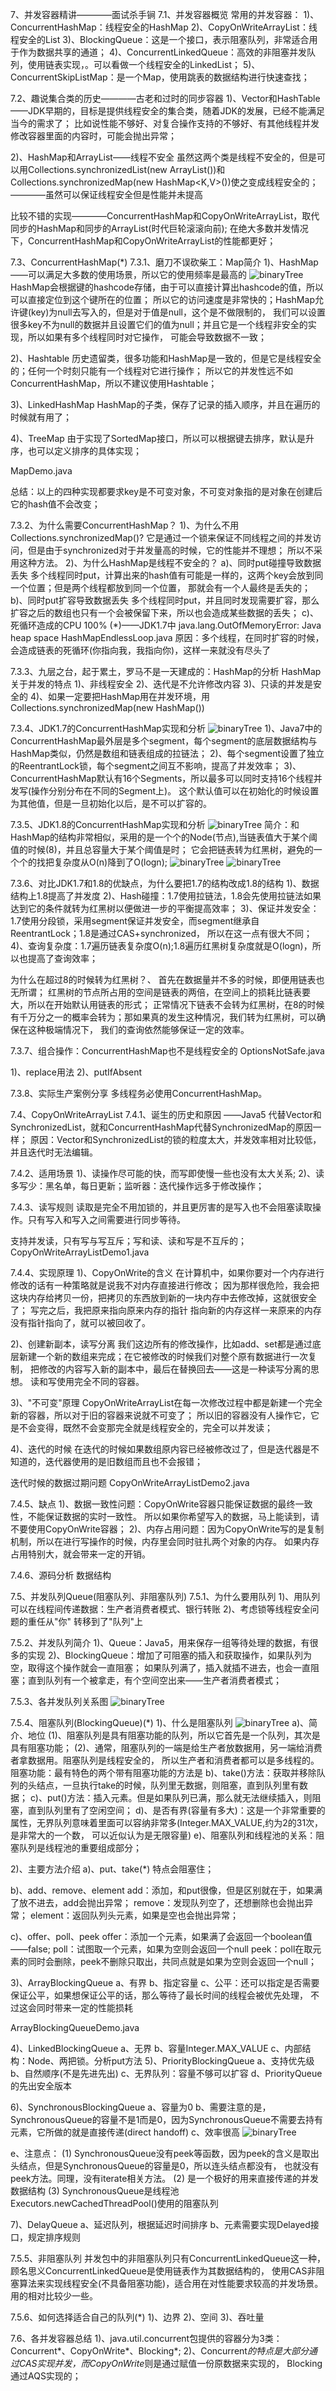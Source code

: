 7、并发容器精讲————面试杀手锏
7.1、并发容器概览
常用的并发容器：
1)、ConcurrentHashMap：线程安全的HashMap
2)、CopyOnWriteArrayList：线程安全的List
3)、BlockingQueue：这是一个接口，表示阻塞队列，非常适合用于作为数据共享的通道；
4)、ConcurrentLinkedQueue：高效的非阻塞并发队列，使用链表实现，。可以看做一个线程安全的LinkedList；
5)、ConcurrentSkipListMap：是一个Map，使用跳表的数据结构进行快速查找；

7.2、趣说集合类的历史————古老和过时的同步容器
1)、Vector和HashTable——JDK早期的，目标是提供线程安全的集合类，随着JDK的发展，已经不能满足当今的需求了；
比如说性能不够好、对复合操作支持的不够好、有其他线程并发修改容器里面的内容时，可能会抛出异常；

2)、HashMap和ArrayList——线程不安全
虽然这两个类是线程不安全的，但是可以用Collections.synchronizedList(new ArrayList<E>())和
Collections.synchronizedMap(new HashMap<K,V>())使之变成线程安全的；
————虽然可以保证线程安全但是性能并未提高

比较不错的实现————ConcurrentHashMap和CopyOnWriteArrayList，取代同步的HashMap和同步的ArrayList(时代巨轮滚滚向前);
在绝大多数并发情况下，ConcurrentHashMap和CopyOnWriteArrayList的性能都更好；

7.3、ConcurrentHashMap(*)
7.3.1、磨刀不误砍柴工：Map简介
1)、HashMap——可以满足大多数的使用场景，所以它的使用频率是最高的
![binaryTree](../img/Map.png "binaryTree")
HashMap会根据键的hashcode存储，由于可以直接计算出hashcode的值，所以可以直接定位到这个键所在的位置；
所以它的访问速度是非常快的；HashMap允许键(key)为null去写入的，但是对于值是null，这个是不做限制的，
我们可以设置很多key不为null的数据并且设置它们的值为null；并且它是一个线程非安全的实现，所以如果有多个线程同时对它操作，
可能会导致数据不一致；

2)、Hashtable
历史遗留类，很多功能和HashMap是一致的，但是它是线程安全的；任何一个时刻只能有一个线程对它进行操作；
所以它的并发性远不如ConcurrentHashMap，所以不建议使用Hashtable；

3)、LinkedHashMap
HashMap的子类，保存了记录的插入顺序，并且在遍历的时候就有用了；

4)、TreeMap
由于实现了SortedMap接口，所以可以根据键去排序，默认是升序，也可以定义排序的具体实现；

MapDemo.java

总结：以上的四种实现都要求key是不可变对象，不可变对象指的是对象在创建后它的hash值不会改变；

7.3.2、为什么需要ConcurrentHashMap？
1)、为什么不用Collections.synchronizedMap()?
它是通过一个锁来保证不同线程之间的并发访问，但是由于synchronized对于并发量高的时候，它的性能并不理想；
所以不采用这种方法。
2)、为什么HashMap是线程不安全的？
 a)、同时put碰撞导致数据丢失
  多个线程同时put，计算出来的hash值有可能是一样的，这两个key会放到同一个位置；但是两个线程都放到同一个位置，
  那就会有一个人最终是丢失的；
 b)、同时put扩容导致数据丢失
  多个线程同时put，并且同时发现需要扩容，那么扩容之后的数组也只有一个会被保留下来，所以也会造成某些数据的丢失；
 c)、死循环造成的CPU 100% (*)——JDK1.7中
 java.lang.OutOfMemoryError: Java heap space
 HashMapEndlessLoop.java
 原因：多个线程，在同时扩容的时候，会造成链表的死循环(你指向我，我指向你)，这样一来就没有尽头了
  
7.3.3、九层之台，起于累土，罗马不是一天建成的：HashMap的分析
HashMap关于并发的特点
1)、非线程安全
2)、迭代是不允许修改内容
3)、只读的并发是安全的
4)、如果一定要把HashMap用在并发环境，用Collections.synchronizedMap(new HashMap())

7.3.4、JDK1.7的ConcurrentHashMap实现和分析
![binaryTree](../img/Java7_ConcurrentHashMap.png "binaryTree")
1)、Java7中的ConcurrentHashMap最外层是多个segment，每个segment的底层数据结构与HashMap类似，仍然是数组和链表组成的拉链法；
2)、每个segment设置了独立的ReentrantLock锁，每个segment之间互不影响，提高了并发效率；
3)、ConcurrentHashMap默认有16个Segments，所以最多可以同时支持16个线程并发写(操作分别分布在不同的Segment上)。
这个默认值可以在初始化的时候设置为其他值，但是一旦初始化以后，是不可以扩容的。

7.3.5、JDK1.8的ConcurrentHashMap实现和分析
![binaryTree](../img/Java8_ConcurrentHashMap.png "binaryTree")
简介：和HashMap的结构非常相似，采用的是一个个的Node(节点),当链表值大于某个阈值的时候(8)，并且总容量大于某个阈值是时；
它会把链表转为红黑树，避免的一个个的找把复杂度从O(n)降到了O(logn);
![binaryTree](../img/ConcurrentHashMap_putVal流程.png "binaryTree")
![binaryTree](../img/ConcurrentHashMap_get流程.png "binaryTree")

7.3.6、对比JDK1.7和1.8的优缺点，为什么要把1.7的结构改成1.8的结构
1)、数据结构上1.8提高了并发度
2)、Hash碰撞：1.7使用拉链法，1.8会先使用拉链法如果达到它的条件就转为红黑树以便做进一步的平衡提高效率；
3)、保证并发安全：1.7使用分段锁，采用segment保证并发安全，而segment继承自ReentrantLock；1.8是通过CAS+synchronized，
所以在这一点有很大不同；
4)、查询复杂度：1.7遍历链表复杂度O(n);1.8遍历红黑树复杂度就是O(logn)，所以也提高了查询效率；

为什么在超过8的时候转为红黑树？、
首先在数据量并不多的时候，即便用链表也无所谓；
红黑树的节点所占用的空间是链表的两倍，在空间上的损耗比链表要大，所以在开始默认用链表的形式；
正常情况下链表不会转为红黑树，在8的时候有千万分之一的概率会转为；那如果真的发生这种情况，我们转为红黑树，可以确保在这种极端情况下，
我们的查询依然能够保证一定的效率。

7.3.7、组合操作：ConcurrentHashMap也不是线程安全的
OptionsNotSafe.java

1)、replace用法
2)、putIfAbsent

7.3.8、实际生产案例分享
多线程务必使用ConcurrentHashMap。

7.4、CopyOnWriteArrayList
7.4.1、诞生的历史和原因
——Java5
代替Vector和SynchronizedList，就和ConcurrentHashMap代替SynchronizedMap的原因一样；
原因：Vector和SynchronizedList的锁的粒度太大，并发效率相对比较低，并且迭代时无法编辑。

7.4.2、适用场景
1)、读操作尽可能的快，而写即使慢一些也没有太大关系;
2)、读多写少：黑名单，每日更新；监听器：迭代操作远多于修改操作；

7.4.3、读写规则
读取是完全不用加锁的，并且更厉害的是写入也不会阻塞读取操作。只有写入和写入之间需要进行同步等待。

支持并发读，只有写与写互斥；写和读、读和写是不互斥的；
CopyOnWriteArrayListDemo1.java

7.4.4、实现原理
1)、CopyOnWrite的含义
在计算机中，如果你要对一个内存进行修改的话有一种策略就是说我不对内存直接进行修改；
因为那样很危险，我会把这块内存给拷贝一份，把拷贝的东西放到新的一块内存中去修改掉，这就很安全了；
写完之后，我把原来指向原来内存的指针 指向新的内存这样一来原来的内存没有指针指向了，就可以被回收了。

2)、创建新副本，读写分离
我们这边所有的修改操作，比如add、set都是通过底层新建一个新的数组来完成；在它被修改的时候我们对整个原有数据进行一次复制，
把修改的内容写入新的副本中，最后在替换回去——这是一种读写分离的思想。
读和写使用完全不同的容器。

3)、"不可变"原理
CopyOnWriteArrayList在每一次修改过程中都是新建一个完全新的容器，所以对于旧的容器来说就不可变了；
所以旧的容器没有人操作它，它是不会变得，既然不会变那完全就是线程安全的，完全可以并发读；

4)、迭代的时候
在迭代的时候如果数组原内容已经被修改过了，但是迭代器是不知道的，迭代器使用的是旧数组而且也不会报错；

迭代时候的数据过期问题
CopyOnWriteArrayListDemo2.java

7.4.5、缺点
1)、数据一致性问题：CopyOnWrite容器只能保证数据的最终一致性，不能保证数据的实时一致性。
所以如果你希望写入的数据，马上能读到，请不要使用CopyOnWrite容器；
2)、内存占用问题：因为CopyOnWrite写的是复制机制，所以在进行写操作的时候，内存里会同时驻扎两个对象的内存。
如果内存占用特别大，就会带来一定的开销。

7.4.6、源码分析
数据结构

7.5、并发队列Queue(阻塞队列、非阻塞队列)
7.5.1、为什么要用队列
1)、用队列可以在线程间传递数据：生产者消费者模式、银行转账
2)、考虑锁等线程安全问题的重任从"你" 转移到了"队列"上

7.5.2、并发队列简介
1)、Queue：Java5，用来保存一组等待处理的数据，有很多的实现
2)、BlockingQueue：增加了可阻塞的插入和获取操作，如果队列为空，取得这个操作就会一直阻塞；
如果队列满了，插入就插不进去，也会一直阻塞；直到队列有一个被拿走，有个空间空出来——生产者消费者模式；

7.5.3、各并发队列关系图
![binaryTree](../img/各并发队列关系图.png "binaryTree")

7.5.4、阻塞队列(BlockingQueue)(*)
1)、什么是阻塞队列
![binaryTree](../img/什么是阻塞队列.png "binaryTree")
 a)、简介、地位
   (1)、阻塞队列是具有阻塞功能的队列，所以它首先是一个队列，其次是具有阻塞功能；
   (2)、通常，阻塞队列的一端是给生产者放数据用，另一端给消费者拿数据用。阻塞队列是线程安全的，
   所以生产者和消费者都可以是多线程的。
 阻塞功能：最有特色的两个带有阻塞功能的方法是
 b)、take()方法：获取并移除队列的头结点，一旦执行take的时候，队列里无数据，则阻塞，直到队列里有数据；
 c)、put()方法：插入元素。但是如果队列已满，那么就无法继续插入，则阻塞，直到队列里有了空闲空间；
 d)、是否有界(容量有多大)：这是一个非常重要的属性，无界队列意味着里面可以容纳非常多(Integer.MAX_VALUE,约为2的31次，是非常大的一个数，
 可以近似认为是无限容量)
 e)、阻塞队列和线程池的关系：阻塞队列是线程池的重要组成部分；

2)、主要方法介绍
a)、put、take(*)
特点会阻塞住；

b)、add、remove、element
add：添加，和put很像，但是区别就在于，如果满了放不进去，add会抛出异常；
remove：发现队列空了，还想删除也会抛出异常；
element：返回队列头元素，如果是空也会抛出异常；

c)、offer、poll、peek
offer：添加一个元素，如果满了会返回一个boolean值——false;
poll：试图取一个元素，如果为空则会返回一个null
peek：poll在取元素的同时会删除，peek不删除只取出，共同点就是如果为空则会返回一个null；

3)、ArrayBlockingQueue
 a、有界
 b、指定容量
 c、公平：还可以指定是否需要保证公平，如果想保证公平的话，那么等待了最长时间的线程会被优先处理，
不过这会同时带来一定的性能损耗

ArrayBlockingQueueDemo.java

4)、LinkedBlockingQueue
 a、无界
 b、容量Integer.MAX_VALUE
 c、内部结构：Node、两把锁。分析put方法
5)、PriorityBlockingQueue
 a、支持优先级
 b、自然顺序(不是先进先出)
 c、无界队列：容量不够可以扩容
 d、PriorityQueue的先出安全版本
 
6)、SynchronousBlockingQueue
 a、容量为0
 b、需要注意的是，SynchronousQueue的容量不是1而是0，因为SynchronousQueue不需要去持有元素，它所做的就是直接传递(direct handoff)
 c、效率很高
![binaryTree](../img/SynchronousQueue.png "binaryTree")

 e、注意点：
  (1) SynchronousQueue没有peek等函数，因为peek的含义是取出头结点，但是SynchronousQueue的容量是0，所以连头结点都没有，
  也就没有peek方法。同理，没有iterate相关方法。
  (2) 是一个极好的用来直接传递的并发数据结构
  (3) SynchronousQueue是线程池Executors.newCachedThreadPool()使用的阻塞队列

7)、DelayQueue
 a、延迟队列，根据延迟时间排序
 b、元素需要实现Delayed接口，规定排序规则

7.5.5、非阻塞队列
并发包中的非阻塞队列只有ConcurrentLinkedQueue这一种，顾名思义ConcurrentLinkedQueue是使用链表作为其数据结构的，
使用CAS非阻塞算法来实现线程安全(不具备阻塞功能)，适合用在对性能要求较高的并发场景。用的相对比较少一些。

7.5.6、如何选择适合自己的队列(*)
1)、边界
2)、空间
3)、吞吐量

7.6、各并发容器总结
1)、java.util.concurrent包提供的容器分为3类：Concurrent*、CopyOnWrite*、Blocking*;
2)、Concurrent*的特点是大部分通过CAS实现并发，而CopyOnWrite*则是通过赋值一份原数据来实现的，
Blocking通过AQS实现的；
